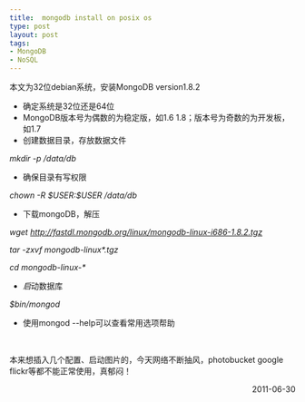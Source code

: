 ```yaml
---
title:  mongodb install on posix os
type: post
layout: post
tags: 
- MongoDB
- NoSQL
---
```

<p>本文为32位debian系统，安装MongoDB version1.8.2</p>  <ul>   <li>确定系统是32位还是64位 </li>    <li>MongoDB版本号为偶数的为稳定版，如1.6 1.8；版本号为奇数的为开发板，如1.7 </li>    <li>创建数据目录，存放数据文件 </li> </ul>  <p><em>mkdir -p /data/db</em></p>  <ul>   <li>确保目录有写权限 </li> </ul>  <p><em>chown -R $USER:$USER /data/db</em></p>  <ul>   <li>下载mongoDB，解压 </li> </ul>  <p><em>wget</em> <a href="http://fastdl.mongodb.org/linux/mongodb-linux-i686-1.8.2.tgz"><em>http://fastdl.mongodb.org/linux/mongodb-linux-i686-1.8.2.tgz</em></a></p>  <p><em>tar -zxvf mongodb-linux*.tgz</em></p>  <p><em>cd mongodb-linux-*</em></p>  <ul>   <li><em>启</em>动数据库 </li> </ul>  <p><em>$bin/mongod</em></p>  <ul>   <li>使用mongod --help可以查看常用选项帮助 </li> </ul>  <p> </p>  <p>本来想插入几个配置、启动图片的，今天网络不断抽风，photobucket google flickr等都不能正常使用，真郁闷！</p>  <p style="text-align: right">2011-06-30</p>
